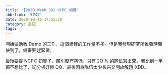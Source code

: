 ```yaml
---
title: '[2020 Week 39] NCPC 初賽'
abbrlink: '3747'
date: 2020-10-16 14:51:28
category: 週記
tags:
---
```

開始做助教 Demo 的工作，這個禮拜的工作量不多。但是我發現研究所推甄時間快到了，備審要趕緊做。
<!-- more -->
最後要提 NCPC 初賽了，鑑別度有夠低，只有 20 % 的隊伍寫出來，我比到一半都不想比了，記分板好慘 QQ，最後因為隊伍太少後來又開放解題 XDD。